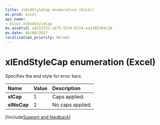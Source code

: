 ```yaml
---
title: xlEndStyleCap enumeration (Excel)
ms.prod: excel
api_name:
- Excel.XlEndStyleCap
ms.assetid: ad512f22-a2f5-9334-b724-ea1185394c20
ms.date: 06/08/2017
localization_priority: Normal
---
```



# xlEndStyleCap enumeration (Excel)

Specifies the end style for error bars.



|Name|Value|Description|
|:-----|:-----|:-----|
| **xlCap**|1|Caps applied.|
| **xlNoCap**|2|No caps applied.|

[!include[Support and feedback](~/includes/feedback-boilerplate.md)]